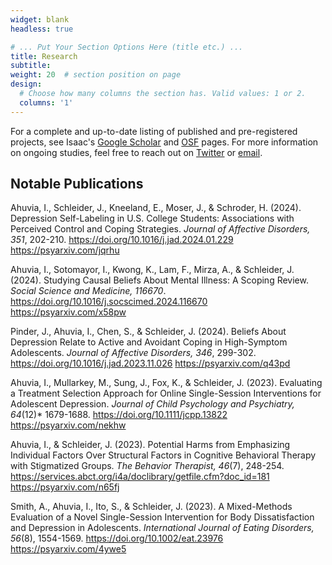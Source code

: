 ```yaml
---
widget: blank
headless: true

# ... Put Your Section Options Here (title etc.) ...
title: Research
subtitle:
weight: 20  # section position on page
design:
  # Choose how many columns the section has. Valid values: 1 or 2.
  columns: '1'
---
```


For a complete and up-to-date listing of published and pre-registered projects, see Isaac's [Google Scholar](https://scholar.google.com/citations?user=3vPivbUAAAAJ) and [OSF](https://osf.io/c432p/) pages. For more information on ongoing studies, feel free to reach out on [Twitter](https://twitter.com/isaacahuvia) or [email](mailto:isaacahuvia@gmail.com).

## Notable Publications

Ahuvia, I., Schleider, J., Kneeland, E., Moser, J., & Schroder, H. (2024). Depression Self-Labeling in U.S. College Students: Associations with Perceived Control and Coping Strategies. *Journal of Affective Disorders, 351*, 202-210. https://doi.org/10.1016/j.jad.2024.01.229 https://psyarxiv.com/jqrhu

Ahuvia, I., Sotomayor, I., Kwong, K., Lam, F., Mirza, A., & Schleider, J. (2024). Studying Causal Beliefs About Mental Illness: A Scoping Review. *Social Science and Medicine, 116670*. https://doi.org/10.1016/j.socscimed.2024.116670 https://psyarxiv.com/x58pw

Pinder, J., Ahuvia, I., Chen, S., & Schleider, J. (2024). Beliefs About Depression Relate to Active and Avoidant Coping in High-Symptom Adolescents. *Journal of Affective Disorders, 346*, 299-302. https://doi.org/10.1016/j.jad.2023.11.026 https://psyarxiv.com/q43pd 

Ahuvia, I., Mullarkey, M., Sung, J., Fox, K., & Schleider, J. (2023). Evaluating a Treatment Selection Approach for Online Single-Session Interventions for Adolescent Depression. *Journal of Child Psychology and Psychiatry, 64*(12)* 1679-1688. https://doi.org/10.1111/jcpp.13822 https://psyarxiv.com/nekhw

Ahuvia, I., & Schleider, J. (2023). Potential Harms from Emphasizing Individual Factors Over Structural Factors in Cognitive Behavioral Therapy with Stigmatized Groups. *The Behavior Therapist, 46*(7), 248-254. https://services.abct.org/i4a/doclibrary/getfile.cfm?doc_id=181 https://psyarxiv.com/n65fj 

Smith, A., Ahuvia, I., Ito, S., & Schleider, J. (2023). A Mixed-Methods Evaluation of a Novel Single-Session Intervention for Body Dissatisfaction and Depression in Adolescents. *International Journal of Eating Disorders, 56*(8), 1554-1569. https://doi.org/10.1002/eat.23976  https://psyarxiv.com/4ywe5 
